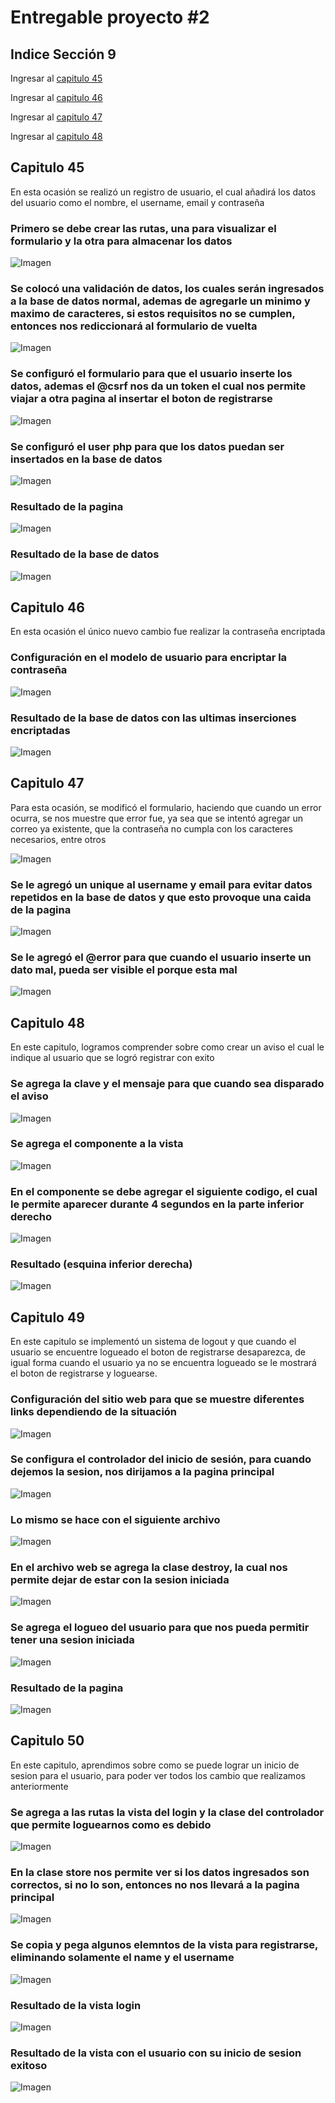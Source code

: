 # Entregable proyecto #2

## Indice Sección 9


 Ingresar al [capitulo 45](#capitulo-45)

 Ingresar al [capitulo 46](#capitulo-46)

 Ingresar al [capitulo 47](#capitulo-47)

 Ingresar al [capitulo 48](#capitulo-48)


 ## Capitulo 45

 En esta ocasión se realizó un registro de usuario, el cual añadirá los datos del usuario como el nombre, el username, email y contraseña

 ### Primero se debe crear las rutas, una para visualizar el formulario y la otra para almacenar los datos

 ![Imagen](../Section9/images/video45/imagen1.PNG  "Código")

 ### Se colocó una validación de datos, los cuales serán ingresados a la base de datos normal, ademas de agregarle un minimo y maximo de caracteres, si estos requisitos no se cumplen, entonces nos rediccionará al formulario de vuelta

 ![Imagen](../Section9/images/video45/imagen2.PNG  "Código")

 ### Se configuró el formulario para que el usuario inserte los datos, ademas el @csrf nos da un token el cual nos permite viajar a otra pagina al insertar el boton de registrarse

 ![Imagen](../Section9/images/video45/imagen3.PNG  "Código")

 ### Se configuró el user php para que los datos puedan ser insertados en la base de datos

 ![Imagen](../Section9/images/video45/imagen4.PNG  "codigo")

 ### Resultado de la pagina

 ![Imagen](../Section9/images/video45/imagen5.PNG  "pagina")

 ### Resultado de la base de datos

 ![Imagen](../Section9/images/video45/imagen6.PNG  "BD")


 ## Capitulo 46

 En esta ocasión el único nuevo cambio fue realizar la contraseña encriptada

 ### Configuración en el modelo de usuario para encriptar la contraseña
 
 ![Imagen](../Section9/images/video46/imagen7.PNG  "codigo")

 ### Resultado de la base de datos con las ultimas inserciones encriptadas

 ![Imagen](../Section9/images/video46/imagen8.PNG  "codigo")

 ## Capitulo 47

 Para esta ocasión, se modificó el formulario, haciendo que cuando un error ocurra, se nos muestre que error fue, ya sea que se intentó agregar un correo ya existente, que la contraseña no cumpla con los caracteres necesarios, entre otros

 ![Imagen](../Section9/images/video47/imagen9.PNG  "pagina")

 ### Se le agregó un unique al username y email para evitar datos repetidos en la base de datos y que esto provoque una caida de la pagina 

 ![Imagen](../Section9/images/video47/imagen10.PNG  "codigo")

 ### Se le agregó el @error para que cuando el usuario inserte un dato mal, pueda ser visible el porque esta mal

 ![Imagen](../Section9/images/video47/imagen11.PNG  "codigo")


 ## Capitulo 48

 En este capitulo, logramos comprender sobre como crear un aviso el cual le indique al usuario que se logró registrar con exito

 ### Se agrega la clave y el mensaje para que cuando sea disparado el aviso

 ![Imagen](../Section9/images/video48/imagen13.PNG  "codigo")

 ### Se agrega el componente a la vista

 ![Imagen](../Section9/images/video48/imagen14.PNG  "codigo")

 ### En el componente se debe agregar el siguiente codigo, el cual le permite aparecer durante 4 segundos en la parte inferior derecho

 ![Imagen](../Section9/images/video48/imagen15.PNG  "codigo")

 ### Resultado (esquina inferior derecha)

 ![Imagen](../Section9/images/video48/imagen16.PNG  "codigo")

 ## Capitulo 49

 En este capitulo se implementó un sistema de logout y que cuando el usuario se encuentre logueado el boton de registrarse desaparezca, de igual forma cuando el usuario ya no se encuentra logueado se le mostrará el boton de registrarse y loguearse.

 ### Configuración del sitio web para que se muestre diferentes links dependiendo de la situación

 ![Imagen](../Section9/images/video49/imagen17.PNG  "codigo")

 ### Se configura el controlador del inicio de sesión, para cuando dejemos la sesion, nos dirijamos a la pagina principal

 ![Imagen](../Section9/images/video49/imagen18.PNG  "codigo")

 ### Lo mismo se hace con el siguiente archivo

 ![Imagen](../Section9/images/video49/imagen19.PNG  "codigo")

 ### En el archivo web se agrega la clase destroy, la cual nos permite dejar de estar con la sesion iniciada

 ![Imagen](../Section9/images/video49/imagen20.PNG  "codigo")

 ### Se agrega el logueo del usuario para que nos pueda permitir tener una sesion iniciada

 ![Imagen](../Section9/images/video49/imagen21.PNG  "codigo")

 ### Resultado de la pagina

 ![Imagen](../Section9/images/video49/imagen22.PNG  "pagina")

 ## Capitulo 50

 En este capitulo, aprendimos sobre como se puede lograr un inicio de sesion para el usuario, para poder ver todos los cambio que realizamos anteriormente

 ### Se agrega a las rutas la vista del login y la clase del controlador que permite loguearnos como es debido

 ![Imagen](../Section9/images/video50/imagen23.PNG  "codigo")

 ### En la clase store nos permite ver si los datos ingresados son correctos, si no lo son, entonces no nos llevará a la pagina principal

 ![Imagen](../Section9/images/video50/imagen24.PNG  "codigo")

 ### Se copia y pega algunos elemntos de la vista para registrarse, eliminando solamente el name y el username

 ![Imagen](../Section9/images/video50/imagen25.PNG  "codigo")

 ### Resultado de la vista login

 ![Imagen](../Section9/images/video50/imagen26.PNG  "codigo")

 ### Resultado de la vista con el usuario con su inicio de sesion exitoso

 ![Imagen](../Section9/images/video50/imagen27.PNG  "codigo")


